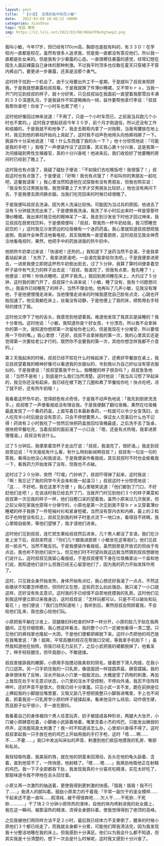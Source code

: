 ```yaml
---
layout: post
title:  "【小说】 淫荡的高中校花小敏"
date:   2022-03-09 10:46:22 +0800
categories: XiaoShuo
tags: 校园 春色
img: https://s2.loli.net/2022/03/08/HbGm7FNxXgtwep2.png
---
```

我叫小敏，今年17岁，但已经有170cm高，胸部也是挺有料的，有３３Ｄ！在学校内一直都是校花，虽然有很多人追求我，但是我一直都没有答应他们，所以我一直都是处女来的。但是我有少少暴露的心态。一直很嚮往暴露的感觉，经常幻想在陌生人面前裸露自己身体的那种刺激。不过我平时顶多也仅敢在夏天只穿裙子不穿内裤出门，要更进一步暴露，还真是没那个勇气。

这时终于找到一个机会了。由于父母要出外工干一星期，于是就叫了叔叔来照顾我。于是我就想暴露给叔叔看。于是我就换了件薄纱睡裙，又不带ｂｒａ，当我一开门时见到叔叔的样子，就十分好笑，只见叔叔站在我面前一直望着我那雪白丰满的３３Ｄ深邃乳沟，于是我装作不知道略微向一倾，装作要帮他拿行李说：「叔叔我帮你拿吧！你坐了一小时车也累了吧！」

这时他好像回过神来说道：「不用了，只是一个小时车而已，之前我当兵跑几个小时也不累的。」这时我才想起叔叔今年３０岁，前个月才刚退役，所以还没有工作和结婚的。于是我就不和他争了，我走去鞋柜内拿了一对拖鞋，当我弯腰放在地上时，我见到他的裤裆开始向上突起了。这时我不动声色地用头向他裤裆擦了一下。我装作十分呆地说道：「噫！什么东西撞了我的头一下？」他十分惊慌地说：「可能是我的手吧！」我哦了一声便装作没了这回事，其实我心裹十分兴奋，这是我第一次间接碰到男性生殖器官，真的十分兴奋呢！他进来后，我们收拾好了他要睡的房间时已经到了晚上了。

这时我也有点饿了，我磋了磋肚子便说：「不如我们去吃晚饭吧！我很饿了！」叔叔这时也有点饿了，于是便说：「好啊！我也有点饿了！不如叫你的男朋友一起吃吧，这餐我请客！」我心里当然知道他在试探我有没有男朋友，但我也照实说：「我没有交过男朋友哦，我觉得要上了大学才交男朋友比较好。」他也没有再问下去，于是我便去房间换衣服。当我们吃完回来的时候已经很晚了。

于是我便叫叔叔去洗澡，因为男人洗澡比较快。可能因为当过兵的原因，他进去了没有５分钟就洗完出来了，于是便换我洗澡，我洗了半小时后出来时一样是穿那件薄纱睡裙。我出来时我见他的眼神呆了一呆，我走到沙发坐下时他才回过神来，我见叔叔在厨房找饮料，于是便顺便叫：「叔叔，帮我热一杯牛奶给我，我习惯睡觉前饮的！」这时我见沙发旁边的垃圾桶有一个迷药药盒。我心里就知道叔叔想把我迷倒，我装作全神贯注地看电视，其实我眼角一直望着厨房，这时叔叔见我全神贯注地看电视时，果然，他把手中的药放进我的热牛奶中。

他把热牛奶拿过来说：「快渴吧！还热的。」我知道下了迷药当然不会渴，于是我拿着站起来说：「太热了，我拿进房渴吧，一会渴完我拿给你洗吧。」于是我便拿进房去，一进房我便立即把这杯热牛奶倒出街去，过了５分钟，我算了算时间便拿着空杯子装作有气无力的样子出去说：「叔叔，我渴完了，但我有点累，我先睡了！」他便说：好啊！你快点睡吧，这杯子我洗。」我回到房间睡在床上，大约过了５分钟，这时我的房门开了，叔叔探个头进来说：「小敏，睡了没有，我有个问题想问你。」我装作已经睡死了的样子，当然不理会他。他再叫了几声小敏，见我没有理他，于是他便慢慢走进来。当他慢慢走进来的时候我感觉自己脸有点烫，心跳也开始加速了。他见我躺在床上，丝毫没有动静，于是他便上了我的床，顺势用右手轻轻的搂住了我。

这时他又停下了他的舌头，我感觉到他望着我。难道他发现了我其实是装睡的？我十分害怕。这时他说：「小敏，我知道你是个好女孩，十分漂亮，所以我不会拿掉你的第一次，我知道你想把第一次留给你老公的，但是我现在十分难受，所以要借用一下你的嘴。」我心里想：「还好，叔叔不会拿掉我的第一次，我的心里其实还是觉得第一次要给老公才行的。既然你不会要我的第一次，其他你想怎样我都不介意的。」

第２天我起床的时候，叔叔已经不知在什么时候起床了，还煮好早餐放在桌上，我见叔叔望着我的眼神好像可以看透我的衣服似的，令到我以为自己好似没有穿衣服似的，于是我便说：「叔叔望着我干什么，我睡醒的样子很丑吗？」叔叔急急地说：「当然不是啦！」到底是什么我们当然清楚。这时他说：「我当兵习惯了早起床的，我见你还没有起床，我已经在楼下跑了几圈和煮了早餐给你吃！快点吃吧，凉了就不好，还有热牛奶哦！」

我看着这杯热牛奶，觉得颜色有点奇怪，于是我不动声色地说：「我先到厨房洗洗手。」叔叔嗯了一声便看报纸没有理会我。于是我便翻了翻垃圾桶，果然在垃圾桶最底发现了一个春药药盒，上面写着日本最新春药，一粒就可以令少女变荡妇，女人吃完半小时后就会没有意识，只会不停想要男人，保证女人完事后什么也不记得！药效有２小时我吃了一惊然后快把药盒放回垃圾桶最底，之后洗手去了饭桌，很快把早餐吃完，当着叔叔的面前渴了一小口说：「嗯，还是有点热哦，我拿进房慢慢渴。」叔叔没有说什么。

过了５分钟后，我便拿着空杯子走出厅说：「叔叔，我渴完了，很好渴。」我走到叔叔旁边说：「今天报纸有什么看，有什么特别新闻啊叔叔？」叔叔有一句没一句的答我，看得出他没心和我说话，于是我便装作看报纸，其实叔叔时不时也会偷看我一下，看我药力开始发挥了没有，但我也不点破。

这时过了２０分钟，突然「叮噹」门铃响了，叔叔吓得弹了起来，这时我说：「啊！我忘记了我的同学今天会来和我一起温习！」叔叔这时十分惊慌地说：「这．．．不好吧，我在这里不方便！」我心里暗笑说道：「他们都到了门口，不好赶他们走吧！」在说话时我已经去开了门，当我开门时见到他们３个的样子果菜和叔叔第一次见我的样子一样，他们目瞪口呆的望着我，虽然小原来过几次我家，但之前父母在家我也穿得十分保守的，小原也是第一次见到我不穿ｂｒａ又穿着薄纱睡裙的样子我换了一件短袖衬衫和紧身短裙，当然没有穿内衣和内裤，最上的２粒扣子也特登没有扣上，叔叔见到我的样子时差点流下一地口水，看得目不转睛，我心里暗自偷笑，等他们望够了，我才请他们进来。

这时他们见到叔叔，连忙把生果给叔叔然后进来，几个男人都没了言语，我们在沙发上坐下后，叔叔突然说：「你们几个跟我进厨房！小敏坐在这等我们」他们见叔叔一脸杀气，当然不敢反抗。于是我便装作看报纸，虽然厨房是开放式的但由于有点远，我也听不到他们说什么，但见他们时不时望向我这边我当然猜到叔叔想跟他们说什么，这时叔叔见我留心看报纸，于是叔叔便弯下身在垃圾桶拿出一个盒和他们说，我知道他们说什么但我已经无心留意他们了，因为我的药力开始发挥作用了。

这时，只见我全身开始发热，身体开始有点红，我心想还好我渴了一点点，不然这些徵状不知要怎样模仿，但同时又在想，这些药怎么如此强劲，我只渴了一小口就这样，还好没有失去意识。这时我的手已经情不自禁地抚摸我的乳房。这时他们见到我这样便立即过来我身边，这时叔叔说：「怎样玩都可以，只是不可以破处和玩菊花！」他们便说：「我们当然知道啦！」我听到后，果然叔叔会照顾着我，不会给他们乱来，我也放心给他们玩。

小原把我平躺在沙发上，双腿像妇科检查的M字一样分开，小原的脸几乎贴在我两腿间，正在仔细观察，我心想这样看法，我的整个小穴一定被他看得一清二楚。只见他们的裤裆里也隆起一大团，于是他们便都把裤脱下来。这时小杰把他的鸡巴放在我嘴里说：「靠！超爽，平常高雅的校花在帮我口交呢，等我拿手机拍下！」虽然我知道他在拍照，但我已经无力反抗了，之后小武把我的裙都脱掉了，他看呆了，伸手轻轻握住，但毕竟胆小，不敢搓揉。

叔叔直接舔我的嫩脚，小原用手指搅动我柔软的阴毛，接着想下滑入肉缝，在我小穴口逗弄。另一只手抓住我的一只乳房，像搓面团一样搓圆弄扁，肆意蹂躏。我的身体很快有了反映，淫水开始从小穴里一股股流出。大概是受了药物的刺激，再加上我现在处于半无意识状态，小穴里的淫水不受控制，不停向外涌，我忍不住阵阵呻吟，还好声音不是很大，但我已经十分害羞。只见小武一言不发，跪在前排座位上捧起我的小脚就往嘴里塞，又吸又舔几乎想把我整只小脚吞进嘴里，手上也不闲着，抓着我另一只乳房学小原的样子搓揉起来。看来他没什么经验，动作很生硬，而且胆子似乎很小，手一直在颤抖。

我看着自己的身体被四个男人任意玩弄，奶子被搓成各种形状，两腿大大张开，小穴被小原肆意吃着，小脚被小武舔着啃着，嘴里含着小杰的鸡巴，只能发出微弱的哼声，这场面简直太刺激了！我一时不知道该怎么办，心里却兴奋得不得了。这时叔叔拿起我一只手放在他的鸡巴上开始用我的手打手枪，这时「唔……啊……不……不要……」我口中发出叫床似的声音，剌激到他们疯狂地摸我的乳房、臀部和私处。

我轻轻吸吮着，我美丽的唇，就在他的阴茎来回滑动，舌头在他的龟头舔着、含着，直到他受不了，一阵快感，他射精了。「嗯……嗯……」我用劲地吸他正在射精的鸡巴。我一下子全部都吞下肚，我发现我真的十分喜欢吃精液，实在太好吃了，那股味道令我不停地在舌头回甘着。

小原又再一次激烈的抽送着，更使我得到更刺激的快感。「插我！插我！我不行了……」我诱人的腻叫着。鼓励小原卖力的干着我:「平常一副欠干的圣女模样……干起来还不是一直叫……假清纯…被干得很爽吧……欠人干……干死妳…干死妳…………」干了快２０分钟小原热热的液体，自他的体内喷射进我的处女膜上，我在这一瞬间，被那滚热的精液，烫得全身颤抖着，使我觉得得到了绝顶的高峰。

 

之后我被他们用同样方法干足２小时，最后我已经体力不支晕倒了，醒来的时候小原他们３个都已经走了，而我就全身都十分累，可能他们帮我清洁完，因为我发现我十分整洁地睡在我的床上。但我感到十分满足。他们以为我会什么都不知道，但其实我是十分清楚的，想下一次会是什么时候呢，这时我又感到十分兴奋了。
